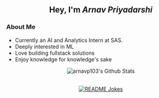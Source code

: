<div align="center">
<h2> 
  Hey, I'm <i>Arnav Priyadarshi</i>
</h2>
</div>

### About Me
+ Currently an AI and Analytics Intern at SAS.
+ Deeply interested in ML
+ Love building fullstack solutions 
+ Enjoy knowledge for knowledge's sake

<div align="center">

<img align="center" src="https://github-readme-stats.vercel.app/api?username=arnavp103&show_icons=true&line_height=20&theme=radical" alt="arnavp103's Github Stats">

</br>
</br>

<a href="https://readme-jokes.vercel.app"><img align="center" src="https://readme-jokes.vercel.app/api?bgColor=%23073b4c&textColor=%2306d6a0&aColor=%2306d6a0&borderColor=%2306d6a0" alt="README Jokes">
</a>

</div>

